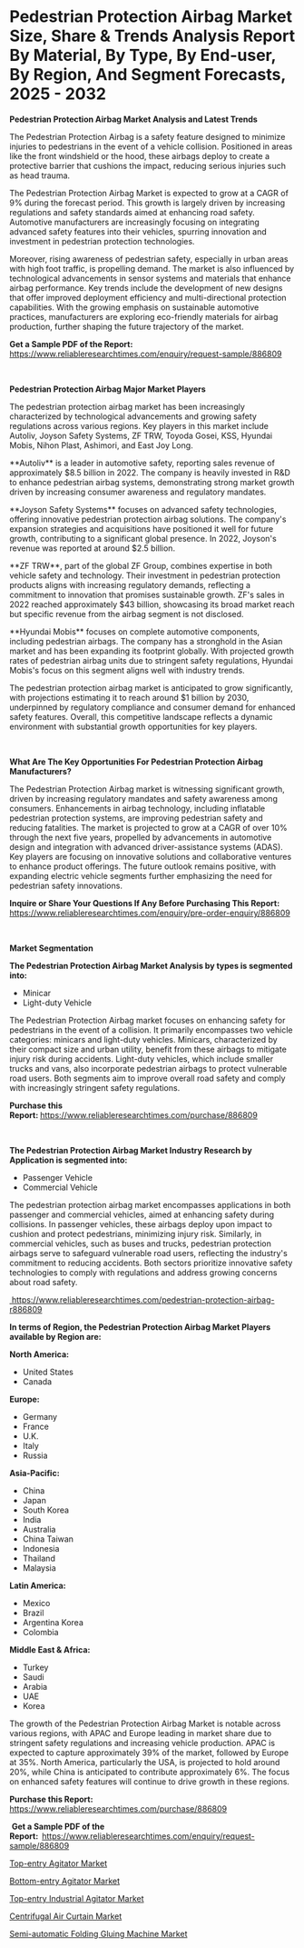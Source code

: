 <p><h1>Pedestrian Protection Airbag Market Size, Share & Trends Analysis Report By Material, By Type, By End-user, By Region, And Segment Forecasts, 2025 - 2032</h1></p><p><strong>Pedestrian Protection Airbag Market Analysis and Latest Trends</strong></p>
<p><p>The Pedestrian Protection Airbag is a safety feature designed to minimize injuries to pedestrians in the event of a vehicle collision. Positioned in areas like the front windshield or the hood, these airbags deploy to create a protective barrier that cushions the impact, reducing serious injuries such as head trauma.</p><p>The Pedestrian Protection Airbag Market is expected to grow at a CAGR of 9% during the forecast period. This growth is largely driven by increasing regulations and safety standards aimed at enhancing road safety. Automotive manufacturers are increasingly focusing on integrating advanced safety features into their vehicles, spurring innovation and investment in pedestrian protection technologies. </p><p>Moreover, rising awareness of pedestrian safety, especially in urban areas with high foot traffic, is propelling demand. The market is also influenced by technological advancements in sensor systems and materials that enhance airbag performance. Key trends include the development of new designs that offer improved deployment efficiency and multi-directional protection capabilities. With the growing emphasis on sustainable automotive practices, manufacturers are exploring eco-friendly materials for airbag production, further shaping the future trajectory of the market.</p></p>
<p><strong>Get a Sample PDF of the Report:&nbsp;</strong> <a href="https://www.reliableresearchtimes.com/enquiry/request-sample/886809?utm_campaign=3255&utm_medium=2&utm_source=Github&utm_content=ia&utm_term=30032025&utm_id=pedestrian-protection-airbag">https://www.reliableresearchtimes.com/enquiry/request-sample/886809</a></p>
<p>&nbsp;</p>
<p><strong>Pedestrian Protection Airbag Major Market Players</strong></p>
<p><p>The pedestrian protection airbag market has been increasingly characterized by technological advancements and growing safety regulations across various regions. Key players in this market include Autoliv, Joyson Safety Systems, ZF TRW, Toyoda Gosei, KSS, Hyundai Mobis, Nihon Plast, Ashimori, and East Joy Long.</p><p>**Autoliv** is a leader in automotive safety, reporting sales revenue of approximately $8.5 billion in 2022. The company is heavily invested in R&D to enhance pedestrian airbag systems, demonstrating strong market growth driven by increasing consumer awareness and regulatory mandates.</p><p>**Joyson Safety Systems** focuses on advanced safety technologies, offering innovative pedestrian protection airbag solutions. The company's expansion strategies and acquisitions have positioned it well for future growth, contributing to a significant global presence. In 2022, Joyson's revenue was reported at around $2.5 billion.</p><p>**ZF TRW**, part of the global ZF Group, combines expertise in both vehicle safety and technology. Their investment in pedestrian protection products aligns with increasing regulatory demands, reflecting a commitment to innovation that promises sustainable growth. ZF's sales in 2022 reached approximately $43 billion, showcasing its broad market reach but specific revenue from the airbag segment is not disclosed.</p><p>**Hyundai Mobis** focuses on complete automotive components, including pedestrian airbags. The company has a stronghold in the Asian market and has been expanding its footprint globally. With projected growth rates of pedestrian airbag units due to stringent safety regulations, Hyundai Mobis's focus on this segment aligns well with industry trends.</p><p>The pedestrian protection airbag market is anticipated to grow significantly, with projections estimating it to reach around $1 billion by 2030, underpinned by regulatory compliance and consumer demand for enhanced safety features. Overall, this competitive landscape reflects a dynamic environment with substantial growth opportunities for key players.</p></p>
<p>&nbsp;</p>
<p><strong>What Are The Key Opportunities For Pedestrian Protection Airbag Manufacturers?</strong></p>
<p><p>The Pedestrian Protection Airbag market is witnessing significant growth, driven by increasing regulatory mandates and safety awareness among consumers. Enhancements in airbag technology, including inflatable pedestrian protection systems, are improving pedestrian safety and reducing fatalities. The market is projected to grow at a CAGR of over 10% through the next five years, propelled by advancements in automotive design and integration with advanced driver-assistance systems (ADAS). Key players are focusing on innovative solutions and collaborative ventures to enhance product offerings. The future outlook remains positive, with expanding electric vehicle segments further emphasizing the need for pedestrian safety innovations.</p></p>
<p><strong>Inquire or Share Your Questions If Any Before Purchasing This Report:</strong> <a href="https://www.reliableresearchtimes.com/enquiry/pre-order-enquiry/886809?utm_campaign=3255&utm_medium=2&utm_source=Github&utm_content=ia&utm_term=30032025&utm_id=pedestrian-protection-airbag">https://www.reliableresearchtimes.com/enquiry/pre-order-enquiry/886809</a></p>
<p>&nbsp;</p>
<p><strong>Market Segmentation</strong></p>
<p><strong>The Pedestrian Protection Airbag Market Analysis by types is segmented into:</strong></p>
<p><ul><li>Minicar</li><li>Light-duty Vehicle</li></ul></p>
<p><p>The Pedestrian Protection Airbag market focuses on enhancing safety for pedestrians in the event of a collision. It primarily encompasses two vehicle categories: minicars and light-duty vehicles. Minicars, characterized by their compact size and urban utility, benefit from these airbags to mitigate injury risk during accidents. Light-duty vehicles, which include smaller trucks and vans, also incorporate pedestrian airbags to protect vulnerable road users. Both segments aim to improve overall road safety and comply with increasingly stringent safety regulations.</p></p>
<p><strong>Purchase this Report:&nbsp;</strong><a href="https://www.reliableresearchtimes.com/purchase/886809?utm_campaign=3255&utm_medium=2&utm_source=Github&utm_content=ia&utm_term=30032025&utm_id=pedestrian-protection-airbag">https://www.reliableresearchtimes.com/purchase/886809</a></p>
<p>&nbsp;</p>
<p><strong>The Pedestrian Protection Airbag Market Industry Research by Application is segmented into:</strong></p>
<p><ul><li>Passenger Vehicle</li><li>Commercial Vehicle</li></ul></p>
<p><p>The pedestrian protection airbag market encompasses applications in both passenger and commercial vehicles, aimed at enhancing safety during collisions. In passenger vehicles, these airbags deploy upon impact to cushion and protect pedestrians, minimizing injury risk. Similarly, in commercial vehicles, such as buses and trucks, pedestrian protection airbags serve to safeguard vulnerable road users, reflecting the industry's commitment to reducing accidents. Both sectors prioritize innovative safety technologies to comply with regulations and address growing concerns about road safety.</p></p>
<p><a href="https://www.reliableresearchtimes.com/pedestrian-protection-airbag-r886809?utm_campaign=3255&utm_medium=2&utm_source=Github&utm_content=ia&utm_term=30032025&utm_id=pedestrian-protection-airbag">&nbsp;https://www.reliableresearchtimes.com/pedestrian-protection-airbag-r886809</a></p>
<p><strong>In terms of Region, the Pedestrian Protection Airbag Market Players available by Region are:</strong></p>
<p>
    <p> <strong> North America: </strong>
        <ul>
            <li>United States</li>
            <li>Canada</li>
        </ul>
        </p> 
    <p> <strong> Europe: </strong>
        <ul>
            <li>Germany</li>
            <li>France</li>
            <li>U.K.</li>
            <li>Italy</li>
            <li>Russia</li>
        </ul>
        </p> 
    <p> <strong> Asia-Pacific: </strong>
        <ul>
            <li>China</li>
            <li>Japan</li>
            <li>South Korea</li>
            <li>India</li>
            <li>Australia</li>
            <li>China Taiwan</li>
            <li>Indonesia</li>
            <li>Thailand</li>
            <li>Malaysia</li>
        </ul>
        </p> 
    <p> <strong> Latin America: </strong>
        <ul>
            <li>Mexico</li>
            <li>Brazil</li>
            <li>Argentina Korea</li>
            <li>Colombia</li>
        </ul>
        </p> 
    <p> <strong> Middle East & Africa: </strong>
        <ul>
            <li>Turkey</li>
            <li>Saudi</li>
            <li>Arabia</li>
            <li>UAE</li>
            <li>Korea</li>
        </ul>
    </p>
    </p>
<p><p>The growth of the Pedestrian Protection Airbag Market is notable across various regions, with APAC and Europe leading in market share due to stringent safety regulations and increasing vehicle production. APAC is expected to capture approximately 39% of the market, followed by Europe at 35%. North America, particularly the USA, is projected to hold around 20%, while China is anticipated to contribute approximately 6%. The focus on enhanced safety features will continue to drive growth in these regions.</p></p>
<p><strong>Purchase this Report: </strong><a href="https://www.reliableresearchtimes.com/purchase/886809?utm_campaign=3255&utm_medium=2&utm_source=Github&utm_content=ia&utm_term=30032025&utm_id=pedestrian-protection-airbag">https://www.reliableresearchtimes.com/purchase/886809</a></p>
<p>&nbsp;<strong>Get a Sample PDF of the Report:&nbsp;&nbsp;</strong><a href="https://www.reliableresearchtimes.com/enquiry/request-sample/886809?utm_campaign=3255&utm_medium=2&utm_source=Github&utm_content=ia&utm_term=30032025&utm_id=pedestrian-protection-airbag">https://www.reliableresearchtimes.com/enquiry/request-sample/886809</a></p>
<p><strong></strong></p>
<p><p><a href="https://www.linkedin.com/pulse/top-entry-agitator-market-analysis-witch-focus-key-drivers-ujpjf?utm_campaign=3255&utm_medium=2&utm_source=Github&utm_content=ia&utm_term=30032025&utm_id=pedestrian-protection-airbag">Top-entry Agitator Market</a></p><p><a href="https://www.linkedin.com/pulse/projected-revenue-growth-bottom-entry-agitator-market-96-cagr-yjtmf?utm_campaign=3255&utm_medium=2&utm_source=Github&utm_content=ia&utm_term=30032025&utm_id=pedestrian-protection-airbag">Bottom-entry Agitator Market</a></p><p><a href="https://www.linkedin.com/pulse/projected-cagr-53-top-entry-industrial-agitator-market-bxbbf?utm_campaign=3255&utm_medium=2&utm_source=Github&utm_content=ia&utm_term=30032025&utm_id=pedestrian-protection-airbag">Top-entry Industrial Agitator Market</a></p><p><a href="https://www.linkedin.com/pulse/centrifugal-air-curtain-market-opportunities-emerging-global-7znff?utm_campaign=3255&utm_medium=2&utm_source=Github&utm_content=ia&utm_term=30032025&utm_id=pedestrian-protection-airbag">Centrifugal Air Curtain Market</a></p><p><a href="https://www.linkedin.com/pulse/semi-automatic-folding-gluing-machine-market-projected-significant-4an8f?utm_campaign=3255&utm_medium=2&utm_source=Github&utm_content=ia&utm_term=30032025&utm_id=pedestrian-protection-airbag">Semi-automatic Folding Gluing Machine Market</a></p></p>